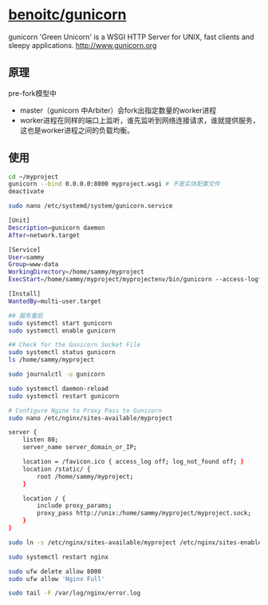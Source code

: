 # [benoitc/gunicorn](https://github.com/benoitc/gunicorn)

gunicorn 'Green Unicorn' is a WSGI HTTP Server for UNIX, fast clients and sleepy applications. http://www.gunicorn.org

## 原理

pre-fork模型中

* master（gunicorn 中Arbiter）会fork出指定数量的worker进程
* worker进程在同样的端口上监听，谁先监听到网络连接请求，谁就提供服务，这也是worker进程之间的负载均衡。

## 使用

```sh
cd ~/myproject
gunicorn --bind 0.0.0.0:8000 myproject.wsgi # 不是实体配置文件
deactivate

sudo nano /etc/systemd/system/gunicorn.service

[Unit]
Description=gunicorn daemon
After=network.target

[Service]
User=sammy
Group=www-data
WorkingDirectory=/home/sammy/myproject
ExecStart=/home/sammy/myproject/myprojectenv/bin/gunicorn --access-logfile - --workers 3 --bind unix:/home/sammy/myproject/myproject.sock myproject.wsgi:application

[Install]
WantedBy=multi-user.target

## 服务重启
sudo systemctl start gunicorn
sudo systemctl enable gunicorn

## Check for the Gunicorn Socket File
sudo systemctl status gunicorn
ls /home/sammy/myproject

sudo journalctl -u gunicorn

sudo systemctl daemon-reload
sudo systemctl restart gunicorn

# Configure Nginx to Proxy Pass to Gunicorn
sudo nano /etc/nginx/sites-available/myproject

server {
    listen 80;
    server_name server_domain_or_IP;

    location = /favicon.ico { access_log off; log_not_found off; }
    location /static/ {
        root /home/sammy/myproject;
    }

    location / {
        include proxy_params;
        proxy_pass http://unix:/home/sammy/myproject/myproject.sock;
    }
}

sudo ln -s /etc/nginx/sites-available/myproject /etc/nginx/sites-enabled

sudo systemctl restart nginx

sudo ufw delete allow 8000
sudo ufw allow 'Nginx Full'

sudo tail -F /var/log/nginx/error.log
```
